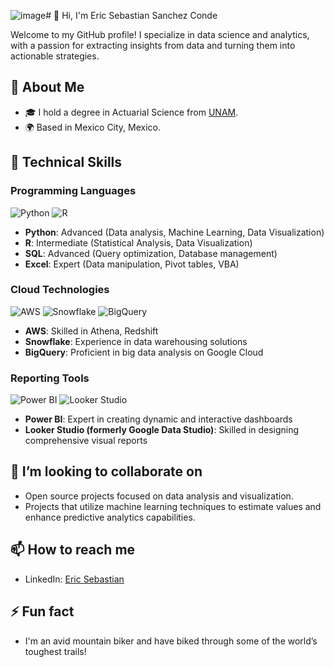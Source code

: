 ![image](https://github.com/sanchez-conde-ericsebastian/sanchez-conde-ericsebastian/assets/145813692/368fb0cc-c0d8-4a2b-ad3a-91251234d778)# 👋 Hi, I'm Eric Sebastian Sanchez Conde

Welcome to my GitHub profile! I specialize in data science and analytics, with a passion for extracting insights from data and turning them into actionable strategies.

## 👀 About Me

- 🎓 I hold a degree in Actuarial Science from [UNAM](https://www.unam.mx/).
- 🌍 Based in Mexico City, Mexico.

## 🌱 Technical Skills

### Programming Languages
![Python](URL_TO_PYTHON_IMAGE) ![R](URL_TO_R_IMAGE)
- **Python**: Advanced (Data analysis, Machine Learning, Data Visualization)
- **R**: Intermediate (Statistical Analysis, Data Visualization)
- **SQL**: Advanced (Query optimization, Database management)
- **Excel**: Expert (Data manipulation, Pivot tables, VBA)

### Cloud Technologies
![AWS](<img src="https://www.google.com/url?sa=i&url=https%3A%2F%2Fwww.hinto.com%2Fen%2Fpartners%2Faws&psig=AOvVaw3wScvZVd66Svzy6B0gUYtc&ust=1716308099810000&source=images&cd=vfe&opi=89978449&ved=0CBIQjRxqFwoTCIjWyYTQnIYDFQAAAAAdAAAAABAE" width="20" height="20">) ![Snowflake](URL_TO_SNOWFLAKE_IMAGE) ![BigQuery](URL_TO_BIGQUERY_IMAGE)
- **AWS**: Skilled in Athena, Redshift
- **Snowflake**: Experience in data warehousing solutions
- **BigQuery**: Proficient in big data analysis on Google Cloud

### Reporting Tools
![Power BI](URL_TO_POWERBI_IMAGE) ![Looker Studio](URL_TO_LOOKER_IMAGE)
- **Power BI**: Expert in creating dynamic and interactive dashboards
- **Looker Studio (formerly Google Data Studio)**: Skilled in designing comprehensive visual reports

## 💞️ I’m looking to collaborate on

- Open source projects focused on data analysis and visualization.
- Projects that utilize machine learning techniques to estimate values and enhance predictive analytics capabilities.

## 📫 How to reach me

- LinkedIn: [Eric Sebastian](https://linkedin.com/in/ericsebastian)

## ⚡ Fun fact

- I'm an avid mountain biker and have biked through some of the world’s toughest trails!

